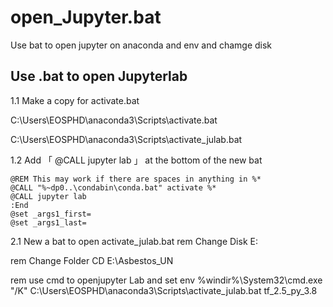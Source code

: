 # open_Jupyter.bat
Use bat to open jupyter on anaconda and env and chamge disk

## Use .bat to open Jupyterlab
1.1 Make a copy for activate.bat 

  C:\Users\EOSPHD\anaconda3\Scripts\activate.bat 
  
  C:\Users\EOSPHD\anaconda3\Scripts\activate_julab.bat
 
1.2 Add 「 @CALL jupyter lab 」 at the bottom of the new bat

    @REM This may work if there are spaces in anything in %*
    @CALL "%~dp0..\condabin\conda.bat" activate %*
    @CALL jupyter lab
    :End
    @set _args1_first=
    @set _args1_last=
    
2.1 New a bat to open activate_julab.bat
rem Change Disk
E:   

rem Change Folder
CD E:\Asbestos_UN 

rem use cmd to openjupyter Lab and set env
%windir%\System32\cmd.exe "/K" C:\Users\EOSPHD\anaconda3\Scripts\activate_julab.bat tf_2.5_py_3.8 

